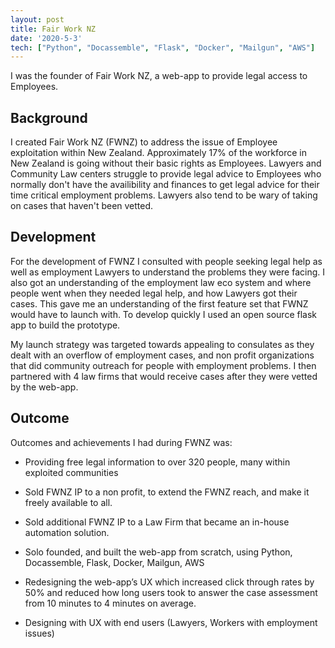 ```yaml
---
layout: post
title: Fair Work NZ
date: '2020-5-3'
tech: ["Python", "Docassemble", "Flask", "Docker", "Mailgun", "AWS"]
---
```


I was the founder of Fair Work NZ, a web-app to provide legal access to Employees.

## Background

I created Fair Work NZ (FWNZ) to address the issue of Employee exploitation within New Zealand. Approximately 17% of the workforce in New Zealand is going without their basic rights as Employees. Lawyers and Community Law centers struggle to provide legal advice to Employees who normally don't have the availibility and finances to get legal advice for their time critical employment problems. Lawyers also tend to be wary of taking on cases that haven't been vetted.

## Development

For the development of FWNZ I consulted with people seeking legal help as well as employment Lawyers to understand the problems they were facing. I also got an understanding of the employment law eco system and where people went when they needed legal help, and how Lawyers got their cases. This gave me an understanding of the first feature set that FWNZ would have to launch with. To develop quickly I used an open source flask app to build the prototype.

My launch strategy was targeted towards appealing to consulates as they dealt with an overflow of employment cases, and non profit organizations that did community outreach for people with employment problems. I then partnered with 4 law firms that would receive cases after they were vetted by the web-app.

## Outcome

Outcomes and achievements I had during FWNZ was:

* Providing free legal information to over 320 people, many within exploited communities

* Sold FWNZ IP to a non profit, to extend the FWNZ reach, and make it freely available to all.

* Sold additional FWNZ IP to a Law Firm that became an in-house automation solution.

* Solo founded, and built the web-app from scratch, using Python, Docassemble, Flask, Docker, Mailgun, AWS

* Redesigning the web-app’s UX which increased click through rates by 50% and reduced how long users took to answer the case assessment from 10 minutes to 4 minutes on average.

* Designing with UX with end users (Lawyers, Workers with employment issues)
